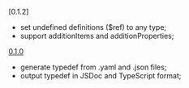 [0.1.2]

+ set undefined definitions ($ref) to any type;
+ support additionItems and additionProperties;

[0.1.0](595760d2d11dfaee3b8df125f52a1d599d2256da)

+ generate typedef from .yaml and .json files;
+ output typedef in JSDoc and TypeScript format;

